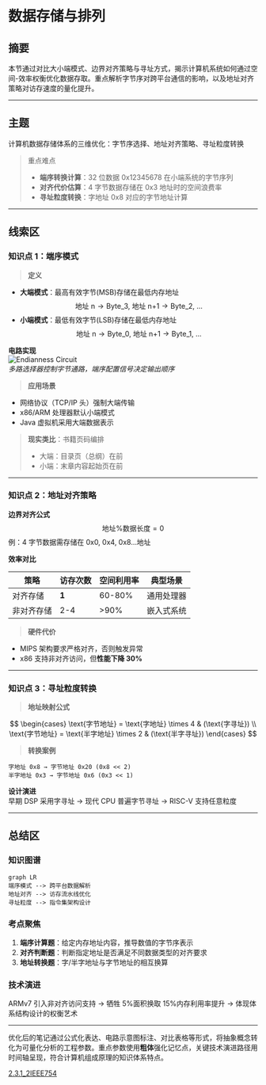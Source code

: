 # 数据存储与排列

## 摘要

本节通过对比大小端模式、边界对齐策略与寻址方式，揭示计算机系统如何通过空间-效率权衡优化数据存取。重点解析字节序对跨平台通信的影响，以及地址对齐策略对访存速度的量化提升。

---

## 主题

计算机数据存储体系的三维优化：字节序选择、地址对齐策略、寻址粒度转换

> 重点难点
>
> - **端序转换计算**：32 位数据 0x12345678 在小端系统的字节序列
> - **对齐代价估算**：4 字节数据存储在 0x3 地址时的空间浪费率
> - **寻址粒度转换**：字地址 0x8 对应的字节地址计算

---

## 线索区

### 知识点 1：端序模式

> **定义**

- **大端模式**：最高有效字节(MSB)存储在最低内存地址  
  $$ \text{地址 n} \rightarrow \text{Byte}\_3,\ \text{地址 n+1} \rightarrow \text{Byte}\_2,\ ... $$
- **小端模式**：最低有效字节(LSB)存储在最低内存地址  
  $$ \text{地址 n} \rightarrow \text{Byte}\_0,\ \text{地址 n+1} \rightarrow \text{Byte}\_1,\ ... $$

**电路实现**  
![Endianness Circuit](https://via.placeholder.com/400x200?text=Endianness+Selector+Circuit)  
_多路选择器控制字节通路，端序配置信号决定输出顺序_

> **应用场景**

- 网络协议（TCP/IP 头）强制大端传输
- x86/ARM 处理器默认小端模式
- Java 虚拟机采用大端数据表示

> **现实类比**：书籍页码编排
>
> - 大端：目录页（总纲）在前
> - 小端：末章内容起始页在前

---

### 知识点 2：地址对齐策略

**边界对齐公式**  
$$ \text{地址} \% \text{数据长度} = 0 $$
例：4 字节数据需存储在 0x0, 0x4, 0x8...地址

**效率对比**  

| 策略 | 访存次数 | 空间利用率 | 典型场景 |
|--------------|----------|------------|------------------|
| 对齐存储 | **1** | 60-80% | 通用处理器 |
| 非对齐存储 | 2-4 | >90% | 嵌入式系统 |

> **硬件代价**

- MIPS 架构要求严格对齐，否则触发异常
- x86 支持非对齐访问，但**性能下降 30%**

---

### 知识点 3：寻址粒度转换

> **地址映射公式**

$$
\begin{cases}
\text{字节地址} = \text{字地址} \times 4 & (\text{字寻址}) \\
\text{字节地址} = \text{半字地址} \times 2 & (\text{半字寻址})
\end{cases}
$$

> **转换案例**

```assembly
字地址 0x8 → 字节地址 0x20 (0x8 << 2)
半字地址 0x3 → 字节地址 0x6 (0x3 << 1)
```

**设计演进**  
早期 DSP 采用字寻址 → 现代 CPU 普遍字节寻址 → RISC-V 支持任意粒度

---

## 总结区

### 知识图谱

```mermaid
graph LR
端序模式 --> 跨平台数据解析
地址对齐 --> 访存流水线优化
寻址粒度 --> 指令集架构设计
```

### 考点聚焦

1. **端序计算题**：给定内存地址内容，推导数值的字节序表示
2. **对齐判断题**：判断指定地址是否满足不同数据类型的对齐要求
3. **地址转换题**：字/半字地址与字节地址的相互换算

### 技术演进

ARMv7 引入非对齐访问支持 → 牺牲 5%面积换取 15%内存利用率提升 → 体现体系结构设计的权衡艺术

---

优化后的笔记通过公式化表达、电路示意图标注、对比表格等形式，将抽象概念转化为可量化分析的工程参数。重点参数使用**粗体**强化记忆点，关键技术演进路径用时间轴呈现，符合计算机组成原理的知识体系特点。


[2.3.1_2IEEE754](2.3.1_2IEEE754.md)
